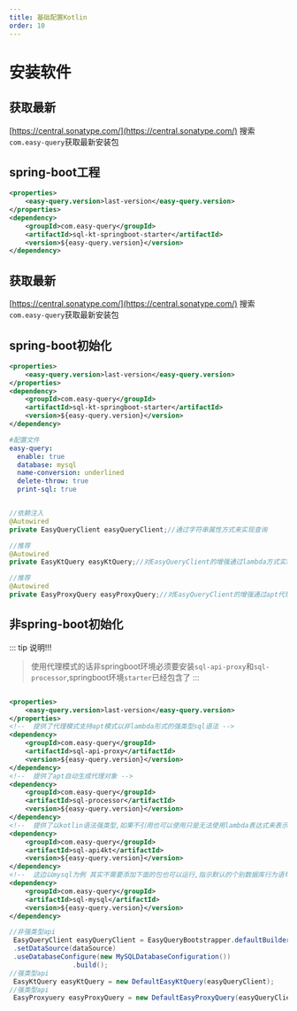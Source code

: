 ```yaml
---
title: 基础配置Kotlin
order: 10
---
```


# 安装软件

## 获取最新

[https://central.sonatype.com/](https://central.sonatype.com/) 搜索`com.easy-query`获取最新安装包

## spring-boot工程
```xml
<properties>
    <easy-query.version>last-version</easy-query.version>
</properties>
<dependency>
    <groupId>com.easy-query</groupId>
    <artifactId>sql-kt-springboot-starter</artifactId>
    <version>${easy-query.version}</version>
</dependency>
```

## 获取最新

[https://central.sonatype.com/](https://central.sonatype.com/) 搜索`com.easy-query`获取最新安装包



## spring-boot初始化
```xml
<properties>
    <easy-query.version>last-version</easy-query.version>
</properties>
<dependency>
    <groupId>com.easy-query</groupId>
    <artifactId>sql-kt-springboot-starter</artifactId>
    <version>${easy-query.version}</version>
</dependency>
```
```yml
#配置文件
easy-query:
  enable: true
  database: mysql
  name-conversion: underlined
  delete-throw: true
  print-sql: true
```
```java

//依赖注入
@Autowired
private EasyQueryClient easyQueryClient;//通过字符串属性方式来实现查询

//推荐
@Autowired
private EasyKtQuery easyKtQuery;//对EasyQueryClient的增强通过lambda方式实现查询(推荐)

//推荐
@Autowired
private EasyProxyQuery easyProxyQuery;//对EasyQueryClient的增强通过apt代理模式实现强类型(推荐)
```

## 非spring-boot初始化

::: tip 说明!!!
> 使用代理模式的话非springboot环境必须要安装`sql-api-proxy`和`sql-processor`,springboot环境`starter`已经包含了
:::
```xml

<properties>
    <easy-query.version>last-version</easy-query.version>
</properties>
<!--  提供了代理模式支持apt模式以非lambda形式的强类型sql语法 -->
<dependency>
    <groupId>com.easy-query</groupId>
    <artifactId>sql-api-proxy</artifactId>
    <version>${easy-query.version}</version>
</dependency>
<!--  提供了apt自动生成代理对象 -->
<dependency>
    <groupId>com.easy-query</groupId>
    <artifactId>sql-processor</artifactId>
    <version>${easy-query.version}</version>
</dependency>
<!--  提供了以kotlin语法强类型,如果不引用也可以使用只是无法使用lambda表达式来表示属性只能用字符串 -->
<dependency>
    <groupId>com.easy-query</groupId>
    <artifactId>sql-api4kt</artifactId>
    <version>${easy-query.version}</version>
</dependency>
<!--  这边以mysql为例 其实不需要添加下面的包也可以运行,指示默认的个别数据库行为语句没办法生成 -->
<dependency>
    <groupId>com.easy-query</groupId>
    <artifactId>sql-mysql</artifactId>
    <version>${easy-query.version}</version>
</dependency>
```
```java
//非强类型api
 EasyQueryClient easyQueryClient = EasyQueryBootstrapper.defaultBuilderConfiguration()
 .setDataSource(dataSource)
 .useDatabaseConfigure(new MySQLDatabaseConfiguration())
                .build();
//强类型api
 EasyKtQuery easyKtQuery = new DefaultEasyKtQuery(easyQueryClient);
//强类型api
 EasyProxyuery easyProxyQuery = new DefaultEasyProxyQuery(easyQueryClient);
```
